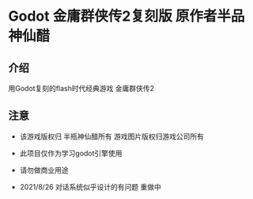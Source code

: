 # Godot 金庸群侠传2复刻版 原作者半品神仙醋

## 介绍
用Godot复刻的flash时代经典游戏 金庸群侠传2

## **注意**
* 该游戏版权归 半瓶神仙醋所有 游戏图片版权归游戏公司所有
* 此项目仅作为学习godot引擎使用
* 请勿做商业用途

* 2021/8/26 对话系统似乎设计的有问题 重做中  

